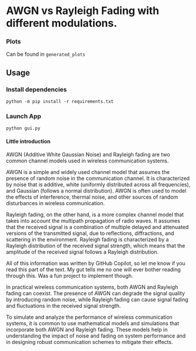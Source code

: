 # AWGN vs Rayleigh Fading with different modulations.

### Plots
Can be found in `generated_plots`

## Usage
### Install dependencies
`python -m pip install -r requirements.txt`

### Launch App
`python gui.py`

#### Little introduction

AWGN (Additive White Gaussian Noise) and Rayleigh fading are two common channel models used in wireless communication systems.

AWGN is a simple and widely used channel model that assumes the presence of random noise in the communication channel. It is characterized by noise that is additive, white (uniformly distributed across all frequencies), and Gaussian (follows a normal distribution). AWGN is often used to model the effects of interference, thermal noise, and other sources of random disturbances in wireless communication.

Rayleigh fading, on the other hand, is a more complex channel model that takes into account the multipath propagation of radio waves. It assumes that the received signal is a combination of multiple delayed and attenuated versions of the transmitted signal, due to reflections, diffractions, and scattering in the environment. Rayleigh fading is characterized by a Rayleigh distribution of the received signal strength, which means that the amplitude of the received signal follows a Rayleigh distribution.

All of this information was written by GitHub Copilot, so let me know if you read this part of the text. My gut tells me no one will ever bother reading through this. Was a fun project to implement though.

In practical wireless communication systems, both AWGN and Rayleigh fading can coexist. The presence of AWGN can degrade the signal quality by introducing random noise, while Rayleigh fading can cause signal fading and fluctuations in the received signal strength.

To simulate and analyze the performance of wireless communication systems, it is common to use mathematical models and simulations that incorporate both AWGN and Rayleigh fading. These models help in understanding the impact of noise and fading on system performance and in designing robust communication schemes to mitigate their effects.